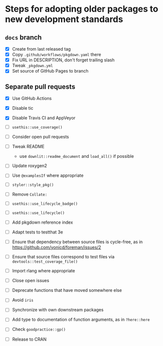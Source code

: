 # Steps for adopting older packages to new development standards

## `docs` branch

- [x] Create from last released tag
- [x] Copy `.github/workflows/pkgdown.yaml` there
- [x] Fix URL in DESCRIPTION, don't forget trailing slash
- [x] Tweak `_pkgdown.yml`
- [x] Set source of GitHub Pages to branch

## Separate pull requests

- [x] Use GitHub Actions
- [x] Disable tic
- [x] Disable Travis CI and AppVeyor
- [ ] `usethis::use_coverage()`
- [ ] Consider open pull requests
- [ ] Tweak README

    - use `downlit::readme_document` and `load_all()` if possible

- [ ] Update roxygen2
- [ ] Use `@examplesIf` where appropriate
- [ ] `styler::style_pkg()`
- [ ] Remove `Collate:`
- [ ] `usethis::use_lifecycle_badge()`
- [ ] `usethis::use_lifecycle()`
- [ ] Add pkgdown reference index
- [ ] Adapt tests to testthat 3e
- [ ] Ensure that dependency between source files is cycle-free, as in https://github.com/yonicd/foreman/issues/2
- [ ] Ensure that source files correspond to test files via `devtools::test_coverage_file()`
- [ ] Import rlang where appropriate
- [ ] Close open issues
- [ ] Deprecate functions that have moved somewhere else
- [ ] Avoid `iris`
- [ ] Synchronize with own downstream packages
- [ ] Add type to documentation of function arguments, as in `?here::here`
- [ ] Check `goodpractice::gp()`
- [ ] Release to CRAN
